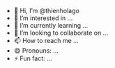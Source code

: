 - 👋 Hi, I’m @thienholago
- 👀 I’m interested in ...
- 🌱 I’m currently learning ...
- 💞️ I’m looking to collaborate on ...
- 📫 How to reach me ...
- 😄 Pronouns: ...
- ⚡ Fun fact: ...

<!---
thienholago/thienholago is a ✨ special ✨ repository because its `README.md` (this file) appears on your GitHub profile.
You can click the Preview link to take a look at your changes.
--->
